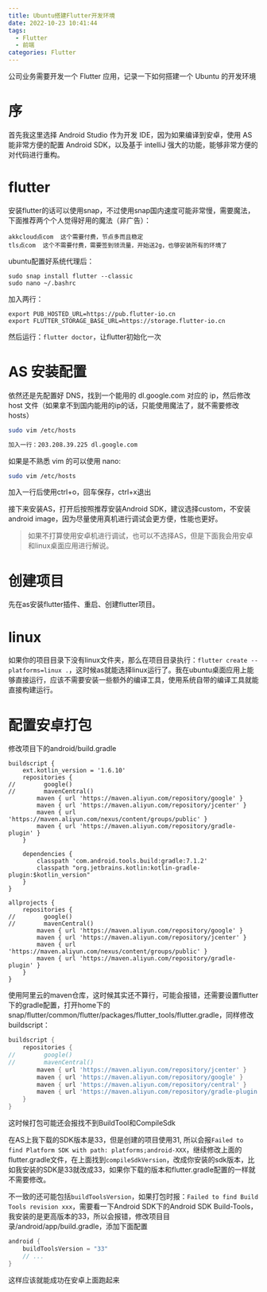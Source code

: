 ```yaml
---
title: Ubuntu搭建Flutter开发环境
date: 2022-10-23 10:41:44
tags:
  - Flutter
  - 前端
categories: Flutter
---
```


公司业务需要开发一个 Flutter 应用，记录一下如何搭建一个 Ubuntu 的开发环境

<!-- more -->

# 序

首先我这里选择 Android Studio 作为开发 IDE，因为如果编译到安卓，使用 AS 能非常方便的配置 Android SDK，以及基于 intelliJ 强大的功能，能够非常方便的对代码进行重构。

# flutter
安装flutter的话可以使用snap，不过使用snap国内速度可能非常慢，需要魔法，下面推荐两个个人觉得好用的魔法（非广告）：
```
akkcloud点com  这个需要付费，节点多而且稳定
tls点com  这个不需要付费，需要签到领流量，开始送2g，也够安装所有的环境了
```

ubuntu配置好系统代理后：
```
sudo snap install flutter --classic
sudo nano ~/.bashrc
```
加入两行：
```
export PUB_HOSTED_URL=https://pub.flutter-io.cn
export FLUTTER_STORAGE_BASE_URL=https://storage.flutter-io.cn
```
然后运行：`flutter doctor`，让flutter初始化一次

# AS 安装配置

依然还是先配置好 DNS，找到一个能用的 dl.google.com 对应的 ip，然后修改 host 文件（如果拿不到国内能用的ip的话，只能使用魔法了，就不需要修改hosts）

```sh
sudo vim /etc/hosts

加入一行：203.208.39.225 dl.google.com
```

如果是不熟悉 vim 的可以使用 nano:

```sh
sudo vim /etc/hosts
```
加入一行后使用ctrl+o，回车保存，ctrl+x退出

接下来安装AS，打开后按照推荐安装Android SDK，建议选择custom，不安装android image，因为尽量使用真机进行调试会更方便，性能也更好。

> 如果不打算使用安卓机进行调试，也可以不选择AS，但是下面我会用安卓和linux桌面应用进行解说。

# 创建项目
先在as安装flutter插件、重启、创建flutter项目。

# linux
如果你的项目目录下没有linux文件夹，那么在项目目录执行：`flutter create --platforms=linux .`，这时候as就能选择linux运行了。我在ubuntu桌面应用上能够直接运行，应该不需要安装一些额外的编译工具，使用系统自带的编译工具就能直接构建运行。

# 配置安卓打包
修改项目下的android/build.gradle
```
buildscript {
    ext.kotlin_version = '1.6.10'
    repositories {
//        google()
//        mavenCentral()
        maven { url 'https://maven.aliyun.com/repository/google' }
        maven { url 'https://maven.aliyun.com/repository/jcenter' }
        maven { url 'https://maven.aliyun.com/nexus/content/groups/public' }
        maven { url 'https://maven.aliyun.com/repository/gradle-plugin' }
    }

    dependencies {
        classpath 'com.android.tools.build:gradle:7.1.2'
        classpath "org.jetbrains.kotlin:kotlin-gradle-plugin:$kotlin_version"
    }
}

allprojects {
    repositories {
//        google()
//        mavenCentral()
        maven { url 'https://maven.aliyun.com/repository/google' }
        maven { url 'https://maven.aliyun.com/repository/jcenter' }
        maven { url 'https://maven.aliyun.com/nexus/content/groups/public' }
        maven { url 'https://maven.aliyun.com/repository/gradle-plugin' }
    }
}
```
使用阿里云的maven仓库，这时候其实还不算行，可能会报错，还需要设置flutter下的gradle配置，打开home下的snap/flutter/common/flutter/packages/flutter_tools/flutter.gradle，同样修改buildscript：
```gradle
buildscript {
    repositories {
//        google()
//        mavenCentral()
        maven { url 'https://maven.aliyun.com/repository/jcenter' }
        maven { url 'https://maven.aliyun.com/repository/google' }
        maven { url 'https://maven.aliyun.com/repository/central' }
        maven { url 'https://maven.aliyun.com/repository/gradle-plugin' }
    }
}
```

这时候打包可能还会报找不到BuildTool和CompileSdk

在AS上我下载的SDK版本是33，但是创建的项目使用31, 所以会报`Failed to find Platform SDK with path: platforms;android-XXX`，继续修改上面的flutter.gradle文件，在上面找到`compileSdkVersion`，改成你安装的sdk版本，比如我安装的SDK是33就改成33，如果你下载的版本和flutter.gradle配置的一样就不需要修改。

不一致的还可能包括`buildToolsVersion`，如果打包时报：`Failed to find Build Tools revision xxx`，需要看一下Android SDK下的Android SDK Build-Tools，我安装的是更高版本的33，所以会报错，修改项目目录/android/app/build.gradle，添加下面配置

```gradle
android {
    buildToolsVersion = "33"
    // ...
}
```

这样应该就能成功在安卓上面跑起来